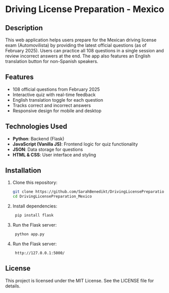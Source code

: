 # Driving License Preparation - Mexico

## Description
This web application helps users prepare for the Mexican driving license exam (Automovilista) by providing the latest official questions (as of February 2025). Users can practice all 108 questions in a single session and review incorrect answers at the end. The app also features an English translation button for non-Spanish speakers.

## Features
- 108 official questions from February 2025
- Interactive quiz with real-time feedback
- English translation toggle for each question
- Tracks correct and incorrect answers
- Responsive design for mobile and desktop

## Technologies Used
- **Python**: Backend (Flask)
- **JavaScript (Vanilla JS)**: Frontend logic for quiz functionality
- **JSON**: Data storage for questions
- **HTML & CSS**: User interface and styling

## Installation
1. Clone this repository:
   ```sh
   git clone https://github.com/SarahBenedikt/DrivingLicensePreparation_Mexico.git
   cd DrivingLicensePreparation_Mexico
   ```
2. Install dependencies:
   ```sh
    pip install flask
   ```
   
3. Run the Flask server:
   ```sh
    python app.py
   ```  

4. Run the Flask server:
   ```
    http://127.0.0.1:5000/
   ```  
   
## License
This project is licensed under the MIT License. See the LICENSE file for details.